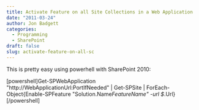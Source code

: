 ```yaml
---
title: Activate Feature on all Site Collections in a Web Application
date: "2011-03-24"
author: Jon Badgett
categories:
  - Programming
  - SharePoint
draft: false
slug: activate-feature-on-all-sc
---
```


This is pretty easy using powerhell with SharePoint 2010:

[powershell]Get-SPWebApplication
&quot;http://WebApplicationUrl:PortIfNeeded&quot; | Get-SPSite |
ForEach-Object{Enable-SPFeature &quot;Solution.Name*FeatureName&quot; -url
$*.Url}[/powershell]
